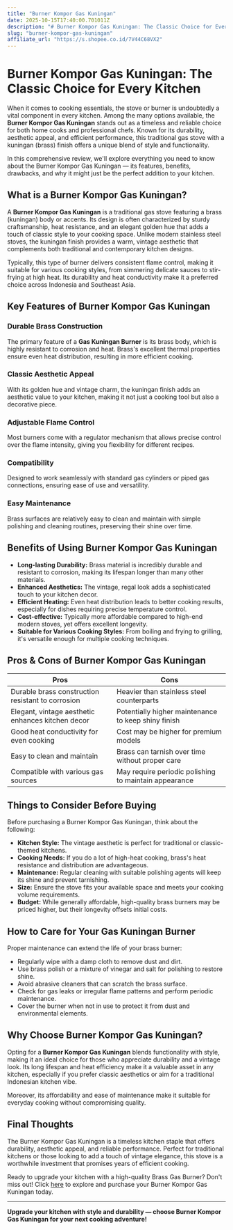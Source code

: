 ```yaml
---
title: "Burner Kompor Gas Kuningan"
date: 2025-10-15T17:40:00.701011Z
description: "# Burner Kompor Gas Kuningan: The Classic Choice for Every Kitchen..."
slug: "burner-kompor-gas-kuningan"
affiliate_url: "https://s.shopee.co.id/7V44C68VX2"
---
```

# Burner Kompor Gas Kuningan: The Classic Choice for Every Kitchen

When it comes to cooking essentials, the stove or burner is undoubtedly a vital component in every kitchen. Among the many options available, the **Burner Kompor Gas Kuningan** stands out as a timeless and reliable choice for both home cooks and professional chefs. Known for its durability, aesthetic appeal, and efficient performance, this traditional gas stove with a kuningan (brass) finish offers a unique blend of style and functionality.

In this comprehensive review, we'll explore everything you need to know about the Burner Kompor Gas Kuningan — its features, benefits, drawbacks, and why it might just be the perfect addition to your kitchen.

## What is a Burner Kompor Gas Kuningan?

A **Burner Kompor Gas Kuningan** is a traditional gas stove featuring a brass (kuningan) body or accents. Its design is often characterized by sturdy craftsmanship, heat resistance, and an elegant golden hue that adds a touch of classic style to your cooking space. Unlike modern stainless steel stoves, the kuningan finish provides a warm, vintage aesthetic that complements both traditional and contemporary kitchen designs.

Typically, this type of burner delivers consistent flame control, making it suitable for various cooking styles, from simmering delicate sauces to stir-frying at high heat. Its durability and heat conductivity make it a preferred choice across Indonesia and Southeast Asia.

## Key Features of Burner Kompor Gas Kuningan

### Durable Brass Construction
The primary feature of a **Gas Kuningan Burner** is its brass body, which is highly resistant to corrosion and heat. Brass's excellent thermal properties ensure even heat distribution, resulting in more efficient cooking.

### Classic Aesthetic Appeal
With its golden hue and vintage charm, the kuningan finish adds an aesthetic value to your kitchen, making it not just a cooking tool but also a decorative piece.

### Adjustable Flame Control
Most burners come with a regulator mechanism that allows precise control over the flame intensity, giving you flexibility for different recipes.

### Compatibility
Designed to work seamlessly with standard gas cylinders or piped gas connections, ensuring ease of use and versatility.

### Easy Maintenance
 Brass surfaces are relatively easy to clean and maintain with simple polishing and cleaning routines, preserving their shine over time.

## Benefits of Using Burner Kompor Gas Kuningan

- **Long-lasting Durability:** Brass material is incredibly durable and resistant to corrosion, making its lifespan longer than many other materials.
- **Enhanced Aesthetics:** The vintage, regal look adds a sophisticated touch to your kitchen decor.
- **Efficient Heating:** Even heat distribution leads to better cooking results, especially for dishes requiring precise temperature control.
- **Cost-effective:** Typically more affordable compared to high-end modern stoves, yet offers excellent longevity.
- **Suitable for Various Cooking Styles:** From boiling and frying to grilling, it's versatile enough for multiple cooking techniques.

## Pros & Cons of Burner Kompor Gas Kuningan

| **Pros** | **Cons** |
|---|---|
| Durable brass construction resistant to corrosion | Heavier than stainless steel counterparts |
| Elegant, vintage aesthetic enhances kitchen decor | Potentially higher maintenance to keep shiny finish |
| Good heat conductivity for even cooking | Cost may be higher for premium models |
| Easy to clean and maintain | Brass can tarnish over time without proper care |
| Compatible with various gas sources | May require periodic polishing to maintain appearance |

## Things to Consider Before Buying

Before purchasing a Burner Kompor Gas Kuningan, think about the following:

- **Kitchen Style:** The vintage aesthetic is perfect for traditional or classic-themed kitchens.
- **Cooking Needs:** If you do a lot of high-heat cooking, brass's heat resistance and distribution are advantageous.
- **Maintenance:** Regular cleaning with suitable polishing agents will keep its shine and prevent tarnishing.
- **Size:** Ensure the stove fits your available space and meets your cooking volume requirements.
- **Budget:** While generally affordable, high-quality brass burners may be priced higher, but their longevity offsets initial costs.

## How to Care for Your Gas Kuningan Burner

Proper maintenance can extend the life of your brass burner:

- Regularly wipe with a damp cloth to remove dust and dirt.
- Use brass polish or a mixture of vinegar and salt for polishing to restore shine.
- Avoid abrasive cleaners that can scratch the brass surface.
- Check for gas leaks or irregular flame patterns and perform periodic maintenance.
- Cover the burner when not in use to protect it from dust and environmental elements.

## Why Choose Burner Kompor Gas Kuningan?

Opting for a **Burner Kompor Gas Kuningan** blends functionality with style, making it an ideal choice for those who appreciate durability and a vintage look. Its long lifespan and heat efficiency make it a valuable asset in any kitchen, especially if you prefer classic aesthetics or aim for a traditional Indonesian kitchen vibe.

Moreover, its affordability and ease of maintenance make it suitable for everyday cooking without compromising quality.

## Final Thoughts

The Burner Kompor Gas Kuningan is a timeless kitchen staple that offers durability, aesthetic appeal, and reliable performance. Perfect for traditional kitchens or those looking to add a touch of vintage elegance, this stove is a worthwhile investment that promises years of efficient cooking.

Ready to upgrade your kitchen with a high-quality Brass Gas Burner? Don't miss out! Click [here](https://s.shopee.co.id/7V44C68VX2) to explore and purchase your Burner Kompor Gas Kuningan today.

---

**Upgrade your kitchen with style and durability — choose Burner Kompor Gas Kuningan for your next cooking adventure!**